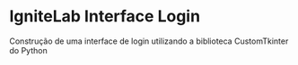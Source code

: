 # IgniteLab Interface Login
Construção de uma interface de login utilizando a biblioteca CustomTkinter do Python
